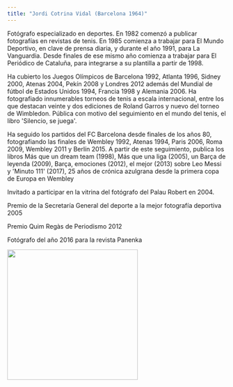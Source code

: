 ```yaml
---
title: "Jordi Cotrina Vidal (Barcelona 1964)"
---
```


Fotógrafo especializado en deportes. En 1982 comenzó a publicar
fotografías en revistas de tenis. En 1985 comienza a trabajar para El
Mundo Deportivo, en clave de prensa diaria, y durante el año 1991, para
La Vanguardia. Desde finales de ese mismo año comienza a trabajar
para El Periódico de Cataluña, para integrarse a su plantilla a
partir de 1998.

Ha cubierto los Juegos Olímpicos de Barcelona 1992, Atlanta 1996, Sidney
2000, Atenas 2004, Pekín 2008 y Londres 2012 además del Mundial de
fútbol de Estados Unidos 1994, Francia 1998 y Alemania 2006. Ha
fotografiado innumerables torneos de tenis a escala internacional,
entre los que destacan veinte y dos ediciones de Roland Garros y nuevo
del torneo de Wimbledon. Pública con motivo del seguimiento en el mundo
del tenis, el libro 'Silencio, se juega'.

Ha seguido los partidos del FC Barcelona desde finales de los años 80,
fotografiando las finales de Wembley 1992, Atenas 1994, Paris 2006, Roma
2009, Wembley 2011 y Berlín 2015. A partir de este seguimiento, publica
los libros Más que un dream team (1998), Más que una liga (2005), un
Barça de leyenda (2009), Barça, emociones (2012), el mejor (2013)
sobre Leo Messi y 'Minuto 111' (2017), 25 años de crónica azulgrana
desde la primera copa de Europa en Wembley

Invitado a participar en la vitrina del fotógrafo del Palau Robert en 2004.

Premio de la Secretaría General del deporte a la mejor fotografía deportiva 2005

Premio Quim Regàs de Periodismo 2012

Fotógrafo del año 2016 para la revista Panenka

<img class="rounded mx-auto d-block" src="/img/ponencias/jordicotrinaacred.jpg" width="300">
